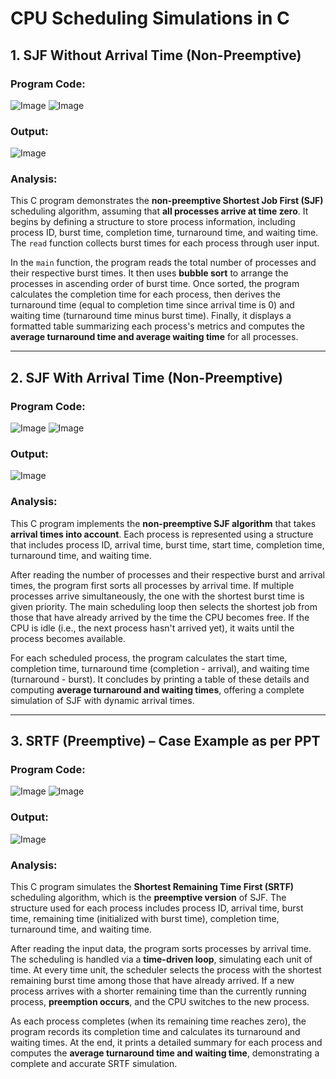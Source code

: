 # CPU Scheduling Simulations in C

## 1. SJF Without Arrival Time (Non-Preemptive)

### Program Code:
![Image](https://github.com/user-attachments/assets/78c0141e-f4cf-474f-ad95-77e87e8fdece)
![Image](https://github.com/user-attachments/assets/acc523e4-6cd5-4768-8bb4-01d7b9de41bb)

### Output:
![Image](https://github.com/user-attachments/assets/c26ebc24-655d-4931-bd56-e4ba3d9698fc)

### Analysis:
This C program demonstrates the **non-preemptive Shortest Job First (SJF)** scheduling algorithm, assuming that **all processes arrive at time zero**. It begins by defining a structure to store process information, including process ID, burst time, completion time, turnaround time, and waiting time. The `read` function collects burst times for each process through user input.

In the `main` function, the program reads the total number of processes and their respective burst times. It then uses **bubble sort** to arrange the processes in ascending order of burst time. Once sorted, the program calculates the completion time for each process, then derives the turnaround time (equal to completion time since arrival time is 0) and waiting time (turnaround time minus burst time). Finally, it displays a formatted table summarizing each process's metrics and computes the **average turnaround time and average waiting time** for all processes.

---

## 2. SJF With Arrival Time (Non-Preemptive)

### Program Code:
![Image](https://github.com/user-attachments/assets/c6ce4e7b-0bc8-4663-ba94-b042b965b283) 
![Image](https://github.com/user-attachments/assets/db8490bb-7045-415b-811a-9820a410303f)
### Output:
![Image](https://github.com/user-attachments/assets/de77d782-456a-4f5e-87c3-0c4788309299)

### Analysis:
This C program implements the **non-preemptive SJF algorithm** that takes **arrival times into account**. Each process is represented using a structure that includes process ID, arrival time, burst time, start time, completion time, turnaround time, and waiting time.

After reading the number of processes and their respective burst and arrival times, the program first sorts all processes by arrival time. If multiple processes arrive simultaneously, the one with the shortest burst time is given priority. The main scheduling loop then selects the shortest job from those that have already arrived by the time the CPU becomes free. If the CPU is idle (i.e., the next process hasn't arrived yet), it waits until the process becomes available.

For each scheduled process, the program calculates the start time, completion time, turnaround time (completion - arrival), and waiting time (turnaround - burst). It concludes by printing a table of these details and computing **average turnaround and waiting times**, offering a complete simulation of SJF with dynamic arrival times.

---

## 3. SRTF (Preemptive) – Case Example as per PPT

### Program Code:
![Image](https://github.com/user-attachments/assets/960a4e7b-7383-4d4b-b7b2-215e0c3870d2)
![Image](https://github.com/user-attachments/assets/b981562c-428d-46e3-b815-fed2bc8dfc22)

### Output:
![Image](https://github.com/user-attachments/assets/57f14274-8abe-4525-97a3-3d507ce5ae19)

### Analysis:
This C program simulates the **Shortest Remaining Time First (SRTF)** scheduling algorithm, which is the **preemptive version** of SJF. The structure used for each process includes process ID, arrival time, burst time, remaining time (initialized with burst time), completion time, turnaround time, and waiting time.

After reading the input data, the program sorts processes by arrival time. The scheduling is handled via a **time-driven loop**, simulating each unit of time. At every time unit, the scheduler selects the process with the shortest remaining burst time among those that have already arrived. If a new process arrives with a shorter remaining time than the currently running process, **preemption occurs**, and the CPU switches to the new process.

As each process completes (when its remaining time reaches zero), the program records its completion time and calculates its turnaround and waiting times. At the end, it prints a detailed summary for each process and computes the **average turnaround time and waiting time**, demonstrating a complete and accurate SRTF simulation.
